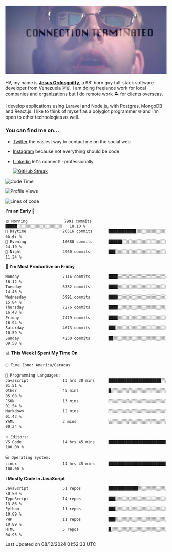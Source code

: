 ![hackers movie reference](./disconnected.jpg)

Hi!, my name is [**Jesus Ordosgoitty**](https://jodaz.dev), a 98' born guy full-stack software developer from Venezuela 🇻🇪. I am doing freelance work for local companies and organizations but I do remote work 🏝️ for clients overseas. 

I develop applications using Laravel and Node.js, with Postgres, MongoDB and React.js. I like to think of myself as a polyglot programmer 🌐 and I'm open to other technologies as well.

### You can find me on...

- [Twitter](https://twitter.com/jodaz_) the easiest way to contact me on the social web
- [Instagram](https://instagram.com/jodaz_) because not everything should be code
- [Linkedin](https://linkedin.com/in/jodaz) let's connect! -professionally.


    [![GitHub Streak](https://streak-stats.demolab.com?user=jodaz&theme=tokyonight)](https://git.io/streak-stats)

<!--START_SECTION:waka-->
![Code Time](http://img.shields.io/badge/Code%20Time-7%2C562%20hrs%2026%20mins-blue)

![Profile Views](http://img.shields.io/badge/Profile%20Views-0-blue)

![Lines of code](https://img.shields.io/badge/From%20Hello%20World%20I%27ve%20Written-82.3%20million%20lines%20of%20code-blue)

**I'm an Early 🐤** 

```text
🌞 Morning                7991 commits        █████░░░░░░░░░░░░░░░░░░░░   18.10 % 
🌆 Daytime                20516 commits       ████████████░░░░░░░░░░░░░   46.47 % 
🌃 Evening                10680 commits       ██████░░░░░░░░░░░░░░░░░░░   24.19 % 
🌙 Night                  4960 commits        ███░░░░░░░░░░░░░░░░░░░░░░   11.24 % 
```
📅 **I'm Most Productive on Friday** 

```text
Monday                   7116 commits        ████░░░░░░░░░░░░░░░░░░░░░   16.12 % 
Tuesday                  6382 commits        ████░░░░░░░░░░░░░░░░░░░░░   14.46 % 
Wednesday                6991 commits        ████░░░░░░░░░░░░░░░░░░░░░   15.84 % 
Thursday                 7276 commits        ████░░░░░░░░░░░░░░░░░░░░░   16.48 % 
Friday                   7479 commits        ████░░░░░░░░░░░░░░░░░░░░░   16.94 % 
Saturday                 4673 commits        ███░░░░░░░░░░░░░░░░░░░░░░   10.59 % 
Sunday                   4230 commits        ██░░░░░░░░░░░░░░░░░░░░░░░   09.58 % 
```


📊 **This Week I Spent My Time On** 

```text
🕑︎ Time Zone: America/Caracas

💬 Programming Languages: 
JavaScript               13 hrs 30 mins      ███████████████████████░░   91.51 % 
Other                    45 mins             █░░░░░░░░░░░░░░░░░░░░░░░░   05.08 % 
JSON                     13 mins             ░░░░░░░░░░░░░░░░░░░░░░░░░   01.54 % 
Markdown                 12 mins             ░░░░░░░░░░░░░░░░░░░░░░░░░   01.43 % 
YAML                     3 mins              ░░░░░░░░░░░░░░░░░░░░░░░░░   00.34 % 

🔥 Editors: 
VS Code                  14 hrs 45 mins      █████████████████████████   100.00 % 

💻 Operating System: 
Linux                    14 hrs 45 mins      █████████████████████████   100.00 % 
```

**I Mostly Code in JavaScript** 

```text
JavaScript               51 repos            █████████████░░░░░░░░░░░░   50.50 % 
TypeScript               14 repos            ███░░░░░░░░░░░░░░░░░░░░░░   13.86 % 
Python                   11 repos            ███░░░░░░░░░░░░░░░░░░░░░░   10.89 % 
PHP                      11 repos            ███░░░░░░░░░░░░░░░░░░░░░░   10.89 % 
HTML                     5 repos             █░░░░░░░░░░░░░░░░░░░░░░░░   04.95 % 
```




 Last Updated on 08/12/2024 01:52:33 UTC
<!--END_SECTION:waka-->
